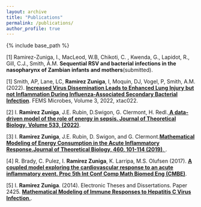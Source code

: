 ```yaml
---
layout: archive
title: "Publications"
permalink: /publications/
author_profile: true
---
```

{% include base_path %}

[1] Ramirez-Zuniga, I., MacLeod, W.B, Chikoti, C. , Kwenda, G., Lapidot, R., Gill, C.J., Smith, A.M. **Sequential RSV and bacterial infections in the nasopharynx of Zambian infants and mothers**(submitted).

[1] Smith, AP, Lane, LC, **Ramirez Zuniga**, I, Moquin, DJ, Vogel, P, Smith, A.M. (2022). [**Increased Virus Dissemination Leads to Enhanced Lung Injury but not Inflammation During Influenza-Associated Secondary Bacterial Infection**](https://academic.oup.com/femsmicrobes/article/doi/10.1093/femsmc/xtac022/6649651). FEMS Microbes, Volume 3, 2022, xtac022.

[2] I. **Ramirez Zuniga**, J.E. Rubin, D.Swigon, G. Clermont, H. Redl.[ **A data-driven model of the role of energy in sepsis. Journal of Theoretical Biology, Volume 533, (2022)**](https://www.sciencedirect.com/science/article/abs/pii/S0022519321003672). 

[3] I. **Ramirez Zuniga**, J.E. Rubin, D. Swigon, and G. Clermont.[**Mathematical Modeling of Energy Consumption in the Acute Inflammatory Response.Journal of Theoretical Biology, 460, 101-114 (2019)**. ](https://www.sciencedirect.com/science/article/pii/S0022519318304120).

[4] R. Brady, C. Pulez, I. **Ramirez Zuniga**, K. Larripa, M.S. Olufsen (2017). [**A coupled model exploring the cardiovascular response to an acute inflammatory event. Proc 5th Int Conf Comp Math Biomed Eng (CMBE)**](http://www.compbiomed.net/2017/cmbe-proceedings.htm).

[5] I. **Ramirez Zuniga**. (2014). Electronic Theses and Dissertations. Paper 2425. [ **Mathematical Modeling of Immune Responses to Hepatitis C Virus Infection**.](https://dc.etsu.edu/etd/2425).
